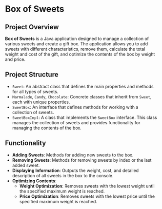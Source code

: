 # Box of Sweets

## Project Overview

**Box of Sweets** is a Java application designed to manage a collection of various sweets and create a gift box. The application allows you to add sweets with different characteristics, remove them, calculate the total weight and cost of the gift, and optimize the contents of the box by weight and price.

## Project Structure

- `Sweet`: An abstract class that defines the main properties and methods for all types of sweets.
- `Marmalade`, `Candy`, `Chocolate`: Concrete classes that inherit from `Sweet`, each with unique properties.
- `SweetBox`: An interface that defines methods for working with a collection of sweets.
- `SweetBoxImpl`: A class that implements the `SweetBox` interface. This class manages the collection of sweets and provides functionality for managing the contents of the box.

## Functionality

- **Adding Sweets**: Methods for adding new sweets to the box.
- **Removing Sweets**: Methods for removing sweets by index or the last added sweet.
- **Displaying Information**: Outputs the weight, cost, and detailed description of all sweets in the box to the console.
- **Optimizing Contents**: 
  - **Weight Optimization**: Removes sweets with the lowest weight until the specified maximum weight is reached.
  - **Price Optimization**: Removes sweets with the lowest price until the specified maximum weight is reached.


